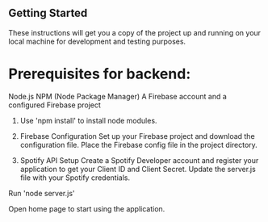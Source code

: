 ## Getting Started
These instructions will get you a copy of the project up and running on your local machine for development and testing purposes.
# Prerequisites for backend:
Node.js
NPM (Node Package Manager)
A Firebase account and a configured Firebase project


1) Use 'npm install' to install node modules.

2) Firebase Configuration
Set up your Firebase project and download the configuration file.
Place the Firebase config file in the project directory.

3) Spotify API Setup
Create a Spotify Developer account and register your application to get your Client ID and Client Secret.
Update the server.js file with your Spotify credentials.

Run 'node server.js'

Open home page to start using the application.
